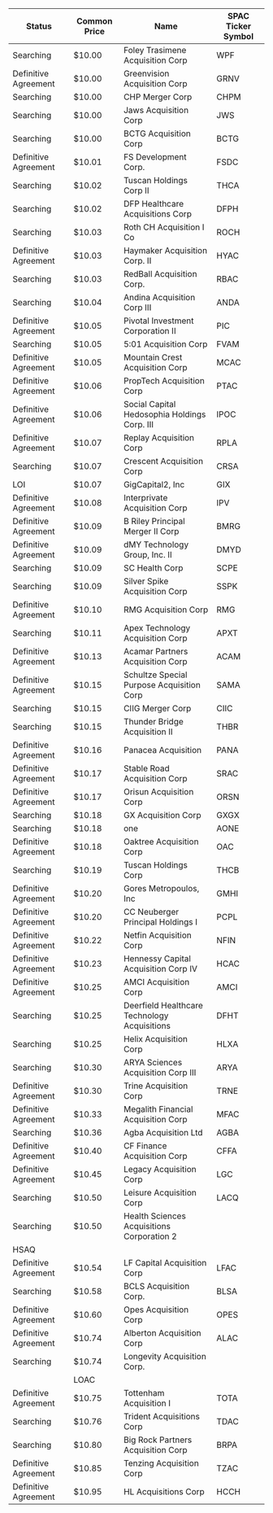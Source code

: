 Status               | Common Price  | Name                                         | SPAC Ticker Symbol
-------------------- | ------------- | -------------------------------------------- | ------------------
Searching            | $10.00        | Foley Trasimene Acquisition Corp             | WPF               
Definitive Agreement | $10.00        | Greenvision Acquisition Corp                 | GRNV              
Searching            | $10.00        | CHP Merger Corp                              | CHPM              
Searching            | $10.00        | Jaws Acquisition Corp                        | JWS               
Searching            | $10.00        | BCTG Acquisition Corp                        | BCTG              
Definitive Agreement | $10.01        | FS Development Corp.                         | FSDC              
Searching            | $10.02        | Tuscan Holdings Corp II                      | THCA              
Searching            | $10.02        | DFP Healthcare Acquisitions Corp             | DFPH              
Searching            | $10.03        | Roth CH Acquisition I Co                     | ROCH              
Definitive Agreement | $10.03        | Haymaker Acquisition Corp. II                | HYAC              
Searching            | $10.03        | RedBall Acquisition Corp.                    | RBAC              
Searching            | $10.04        | Andina Acquisition Corp III                  | ANDA              
Definitive Agreement | $10.05        | Pivotal Investment Corporation II            | PIC               
Searching            | $10.05        | 5:01 Acquisition Corp                        | FVAM              
Definitive Agreement | $10.05        | Mountain Crest Acquisition Corp              | MCAC              
Definitive Agreement | $10.06        | PropTech Acquisition Corp                    | PTAC              
Definitive Agreement | $10.06        | Social Capital Hedosophia Holdings Corp. III | IPOC              
Definitive Agreement | $10.07        | Replay Acquisition Corp                      | RPLA              
Searching            | $10.07        | Crescent Acquisition Corp                    | CRSA              
LOI                  | $10.07        | GigCapital2, Inc                             | GIX               
Definitive Agreement | $10.08        | Interprivate Acquisition Corp                | IPV               
Definitive Agreement | $10.09        | B Riley Principal Merger II Corp             | BMRG              
Definitive Agreement | $10.09        | dMY Technology Group, Inc. II                | DMYD              
Searching            | $10.09        | SC Health Corp                               | SCPE              
Searching            | $10.09        | Silver Spike Acquisition Corp                | SSPK              
Definitive Agreement | $10.10        | RMG Acquisition Corp                         | RMG               
Searching            | $10.11        | Apex Technology Acquisition Corp             | APXT              
Definitive Agreement | $10.13        | Acamar Partners Acquisition Corp             | ACAM              
Definitive Agreement | $10.15        | Schultze Special Purpose Acquisition Corp    | SAMA              
Searching            | $10.15        | CIIG Merger Corp                             | CIIC              
Searching            | $10.15        | Thunder Bridge Acquisition II                | THBR              
Definitive Agreement | $10.16        | Panacea Acquisition                          | PANA              
Definitive Agreement | $10.17        | Stable Road Acquisition Corp                 | SRAC              
Definitive Agreement | $10.17        | Orisun Acquisition Corp                      | ORSN              
Searching            | $10.18        | GX Acquisition Corp                          | GXGX              
Searching            | $10.18        | one                                          | AONE              
Definitive Agreement | $10.18        | Oaktree Acquisition Corp                     | OAC               
Searching            | $10.19        | Tuscan Holdings Corp                         | THCB              
Definitive Agreement | $10.20        | Gores Metropoulos, Inc                       | GMHI              
Definitive Agreement | $10.20        | CC Neuberger Principal Holdings I            | PCPL              
Definitive Agreement | $10.22        | Netfin Acquisition Corp                      | NFIN              
Definitive Agreement | $10.23        | Hennessy Capital Acquisition Corp IV         | HCAC              
Definitive Agreement | $10.25        | AMCI Acquisition Corp                        | AMCI              
Searching            | $10.25        | Deerfield Healthcare Technology Acquisitions | DFHT              
Searching            | $10.25        | Helix Acquisition Corp                       | HLXA              
Searching            | $10.30        | ARYA Sciences Acquisition Corp III           | ARYA              
Definitive Agreement | $10.30        | Trine Acquisition Corp                       | TRNE              
Definitive Agreement | $10.33        | Megalith Financial Acquisition Corp          | MFAC              
Searching            | $10.36        | Agba Acquisition Ltd                         | AGBA              
Definitive Agreement | $10.40        | CF Finance Acquisition Corp                  | CFFA              
Definitive Agreement | $10.45        | Legacy Acquisition Corp                      | LGC               
Searching            | $10.50        | Leisure Acquisition Corp                     | LACQ              
Searching            | $10.50        | Health Sciences Acquisitions Corporation 2
  | HSAQ              
Definitive Agreement | $10.54        | LF Capital Acquisition Corp                  | LFAC              
Searching            | $10.58        | BCLS Acquisition Corp.                       | BLSA              
Definitive Agreement | $10.60        | Opes Acquisition Corp                        | OPES              
Definitive Agreement | $10.74        | Alberton Acquisition Corp                    | ALAC              
Searching            | $10.74        | Longevity Acquisition Corp.
                 | LOAC              
Definitive Agreement | $10.75        | Tottenham Acquisition I                      | TOTA              
Searching            | $10.76        | Trident Acquisitions Corp                    | TDAC              
Searching            | $10.80        | Big Rock Partners Acquisition Corp           | BRPA              
Definitive Agreement | $10.85        | Tenzing Acquisition Corp                     | TZAC              
Definitive Agreement | $10.95        | HL Acquisitions Corp                         | HCCH              
